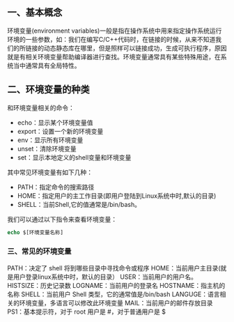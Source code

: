## 一、基本概念

 环境变量(environment variables)一般是指在操作系统中用来指定操作系统运行环境的一些参数，如：我们在编写C/C++代码时，在链接的时候，从来不知道我们的所链接的动态静态库在哪里，但是照样可以链接成功，生成可执行程序，原因就是有相关环境变量帮助编译器进行查找。环境变量通常具有某些特殊用途，在系统当中通常具有全局特性。

## 二、环境变量的种类

和环境变量相关的命令：

- echo：显示某个环境变量值
- export：设置一个新的环境变量
- env：显示所有环境变量
- unset：清除环境变量
- set：显示本地定义的shell变量和环境变量

其中常见环境变量有如下几种：

- PATH：指定命令的搜索路径
- HOME：指定用户的主工作目录(即用户登陆到Linux系统中时,默认的目录)
- SHELL：当前Shell,它的值通常是/bin/bash。

我们可以通过以下指令来查看环境变量：

```php
echo $[环境变量名称]
```

### 三、常见的环境变量

PATH：决定了 shell 将到哪些目录中寻找命令或程序
HOME：当前用户主目录(就是用户登录linux系统中时，默认的目录）
USER：当前用户的用户名。
HISTSIZE：历史记录数
LOGNAME：当前用户的登录名
HOSTNAME：指主机的名称
SHELL：当前用户 Shell 类型，它的通常值是/bin/bash
LANGUGE：语言相关的环境变量，多语言可以修改此环境变量
MAIL：当前用户的邮件存放目录
PS1：基本提示符，对于 root 用户是 #，对于普通用户是 $
